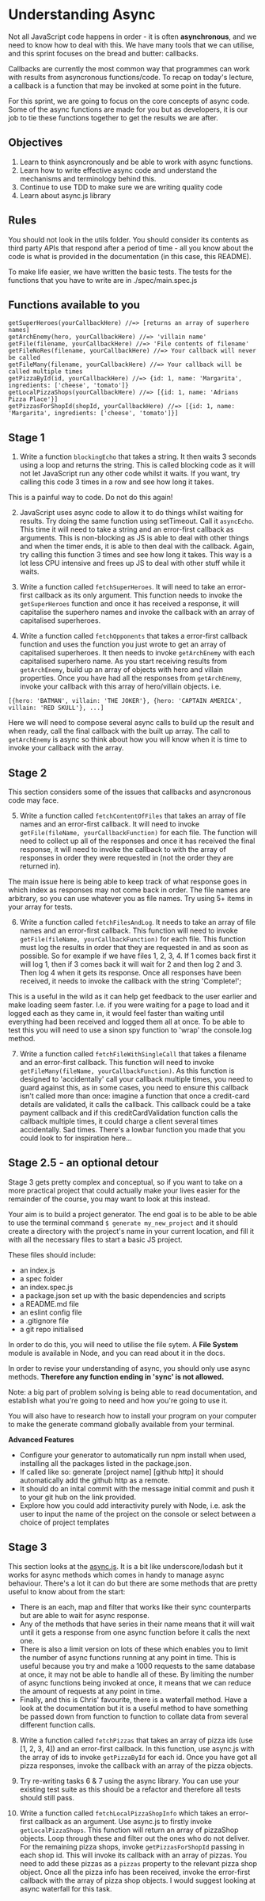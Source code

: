 # Understanding Async

Not all JavaScript code happens in order - it is often **asynchronous**, and we need to know how to deal with this. We have many tools that we can utilise, and this sprint focuses on the bread and butter: callbacks.

Callbacks are currently the most common way that programmes can work with results from asyncronous functions/code. To recap on today's lecture, a callback is a function that may be invoked at some point in the future.

For this sprint, we are going to focus on the core concepts of async code. Some of the async functions are made for you but as developers, it is our job to tie these functions together to get the results we are after.

## Objectives

1. Learn to think asyncronously and be able to work with async functions. 
2. Learn how to write effective async code and understand the mechanisms and terminology behind this.
3. Continue to use TDD to make sure we are writing quality code
4. Learn about async.js library

## Rules

You should not look in the utils folder. You should consider its contents as third party APIs that respond after a period of time - all you know about the code is what is provided in the documentation (in this case, this README).

To make life easier, we have written the basic tests.  The tests for the functions that you have to write are in ./spec/main.spec.js

## Functions available to you

    getSuperHeroes(yourCallbackHere) //=> [returns an array of superhero names]
    getArchEnemy(hero, yourCallbackHere) //=> 'villain name'
    getFile(filename, yourCallbackHere) //=> 'File contents of filename'
    getFileNoRes(filename, yourCallbackHere) //=> Your callback will never be called
    getFileMany(filename, yourCallbackHere) //=> Your callback will be called multiple times
    getPizzaById(id, yourCallbackHere) //=> {id: 1, name: 'Margarita', ingredients: ['cheese', 'tomato']}
    getLocalPizzaShops(yourCallbackHere) //=> [{id: 1, name: 'Adrians Pizza Place'}]
    getPizzasForShopId(shopId, yourCallbackHere) //=> [{id: 1, name: 'Margarita', ingredients: ['cheese', 'tomato']}]

## Stage 1

1. Write a function `blockingEcho` that takes a string. It then waits 3 seconds using a loop and returns the string. This is called blocking code as it will not let JavaScript run any other code whilst it waits. If you want, try calling this code 3 times in a row and see how long it takes.

This is a painful way to code. Do not do this again!

2. JavaScript uses async code to allow it to do things whilst waiting for results. Try doing the same function using setTimeout. Call it `asyncEcho`. This time it will need to take a string and an error-first callback as arguments. This is non-blocking as JS is able to deal with other things and when the timer ends, it is able to then deal with the callback. Again, try calling this function 3 times and see how long it takes. This way is a lot less CPU intensive and frees up JS to deal with other stuff while it waits.

3. Write a function called `fetchSuperHeroes`. It will need to take an error-first callback as its only argument. This function needs to invoke the `getSuperHeroes` function and once it has received a response, it will capitalise the superhero names and invoke the callback with an array of capitalised superheroes.

4. Write a function called `fetchOpponents` that takes a error-first callback function and uses the function you just wrote to get an array of capitalised superheroes. It then needs to invoke `getArchEnemy` with each capitalised superhero name. As you start receiving results from `getArchEnemy`, build up an array of objects with hero and villain properties. Once you have had all the responses from `getArchEnemy`, invoke your callback with this array of hero/villain objects. i.e.

```[{hero: 'BATMAN', villain: 'THE JOKER'}, {hero: 'CAPTAIN AMERICA', villain: 'RED SKULL'}, ...]```

Here we will need to compose several async calls to build up the result and when ready, call the final callback with the built up array. The call to ```getArchEnemy``` is async so think about how you will know when it is time to invoke your callback with the array.

## Stage 2

This section considers some of the issues that callbacks and asyncronous code may face.

5. Write a function called `fetchContentOfFiles` that takes an array of file names and an error-first callback. It will need to invoke `getFile(fileName, yourCallbackFunction)` for each file. The function will need to collect up all of the responses and once it has received the final response, it will need to invoke the callback to with the array of responses in order they were requested in (not the order they are returned in).

The main issue here is being able to keep track of what response goes in which index as responses may not come back in order. The file names are arbitrary, so you can use whatever you as file names. Try using 5+ items in your array for tests.

6. Write a function called `fetchFilesAndLog`. It needs to take an array of file names and an error-first callback. This function will need to invoke `getFile(fileName, yourCallbackFunction)` for each file. This function must log the results in order that they are requested in and as soon as possible. So for example if we have files 1, 2, 3, 4. If 1 comes back first it will log 1, then if 3 comes back it will wait for 2 and then log 2 and 3. Then log 4 when it gets its response. Once all responses have been received, it needs to invoke the callback with the string 'Complete!';

This is a useful in the wild as it can help get feedback to the user earlier and make loading seem faster. I.e. if you were waiting for a page to load and it logged each as they came in, it would feel faster than waiting until everything had been received and logged them all at once. To be able to test this you will need to use a sinon spy function to 'wrap' the console.log method.

7. Write a function called `fetchFileWithSingleCall` that takes a filename and an error-first callback. This function will need to invoke `getFileMany(fileName, yourCallbackFunction)`. As this function is designed to 'accidentally' call your callback multiple times, you need to guard against this, as in some cases, you need to ensure this callback isn't called more than once: imagine a function that once a credit-card details are validated, it calls the callback. This callback could be a take payment callback and if this creditCardValidation function calls the callback multiple times, it could charge a client several times accidentally. Sad times. There's a lowbar function you made that you could look to for inspiration here...

## Stage 2.5 - an optional detour

Stage 3 gets pretty complex and conceptual, so if you want to take on a more practical project that could actually make your lives easier for the remainder of the course, you may want to look at this instead.

Your aim is to build a project generator. The end goal is to be able to be able to use the terminal command ```$ generate my_new_project``` and it should create a directory with the project's name in your current location, and fill it with all the necessary files to start a basic JS project.

These files should include:

* an index.js
* a spec folder
* an index.spec.js
* a package.json set up with the basic dependencies and scripts
* a README.md file
* an eslint config file
* a .gitignore file
* a git repo initialised

In order to do this, you will need to utilise the file sytem. A **File System** module is available in Node, and you can read about it in the docs.

In order to revise your understanding of async, you should only use async methods. **Therefore any function ending in 'sync' is not allowed.**

Note: a big part of problem solving is being able to read documentation, and establish what you're going to need and how you're going to use it.

You will also have to research how to install your program on your computer to make the generate command globally available from your terminal.

**Advanced Features**

* Configure your generator to automatically run npm install when used, installing all the packages listed in the package.json.
* If called like so: generate [project name] [github http] it should automatically add the github http as a remote.
* It should do an inital commit with the message initial commit and push it to your git hub on the link provided.
* Explore how you could add interactivity purely with Node, i.e. ask the user to input the name of the project on the console or select between a choice of project templates

## Stage 3

This section looks at the [async.js](https://caolan.github.io/async/). It is a bit like underscore/lodash but it works for async methods which comes in handy to manage async behaviour. There's a lot it can do but there are some methods that are pretty useful to know about from the start:

* There is an each, map and filter that works like their sync counterparts but are able to wait for async response.
* Any of the methods that have series in their name means that it will wait until it gets a response from one async function before it calls the next one.
* There is also a limit version on lots of these which enables you to limit the number of async functions running at any point in time. This is useful because you try and make a 1000 requests to the same database at once, it may not be able to handle all of these. By limiting the number of async functions being invoked at once, it means that we can reduce the amount of requests at any point in time.
* Finally, and this is Chris' favourite, there is a waterfall method. Have a look at the documentation but it is a useful method to have something be passed down from function to function to collate data from several different function calls.

8. Write a function called `fetchPizzas` that takes an array of pizza ids (use [1, 2, 3, 4]) and an error-first callback. In this function, use async.js with the array of ids to invoke `getPizzaById` for each id. Once you have got all pizza responses, invoke the callback with an array of the pizza objects.

9. Try re-writing tasks 6 & 7 using the async library. You can use your existing test suite as this should be a refactor and therefore all tests should still pass.

10. Write a function called `fetchLocalPizzaShopInfo` which takes an error-first callback as an argument. Use async.js to firstly invoke ```getLocalPizzaShops```. This function will return an array of pizzaShop objects. Loop through these and filter out the ones who do not deliver. For the remaining pizza shops, invoke ```getPizzasForShopId``` passing in each shop id. This will invoke its callback with an array of pizzas. You need to add these pizzas as a `pizzas` property to the relevant pizza shop object. Once all the pizza info has been received, invoke the error-first callback with the array of pizza shop objects. I would suggest looking at async waterfall for this task.
